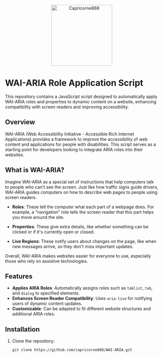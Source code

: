 <p align="center">
  <img src="http://checkthese.com/img/IMG_0160.PNG?3" alt="Capricorne888" width="200" height="200">
</p>

# WAI-ARIA Role Application Script

This repository contains a JavaScript script designed to automatically apply WAI-ARIA roles and properties to dynamic content on a website, enhancing compatibility with screen readers and improving accessibility.

## Overview

WAI-ARIA (Web Accessibility Initiative - Accessible Rich Internet Applications) provides a framework to improve the accessibility of web content and applications for people with disabilities. This script serves as a starting point for developers looking to integrate ARIA roles into their websites.

## What is WAI-ARIA? 

Imagine WAI-ARIA as a special set of instructions that help computers talk to people who can't see the screen. Just like how traffic signs guide drivers, WAI-ARIA guides computers on how to describe web pages to people using screen readers.

- **Roles**: These tell the computer what each part of a webpage does. For example, a "navigation" role tells the screen reader that this part helps you move around the site.
  
- **Properties**: These give extra details, like whether something can be clicked or if it's currently open or closed.

- **Live Regions**: These notify users about changes on the page, like when new messages arrive, so they don't miss important updates.

Overall, WAI-ARIA makes websites easier for everyone to use, especially those who rely on assistive technologies.

## Features

- **Applies ARIA Roles**: Automatically assigns roles such as `tablist`, `tab`, and `dialog` to specified elements.
- **Enhances Screen Reader Compatibility**: Uses `aria-live` for notifying users of dynamic content updates.
- **Customizable**: Can be adapted to fit different website structures and additional ARIA roles.

## Installation

1. Clone the repository:
   ```bash
   git clone https://github.com/capricorne888/WAI-ARIA.git
